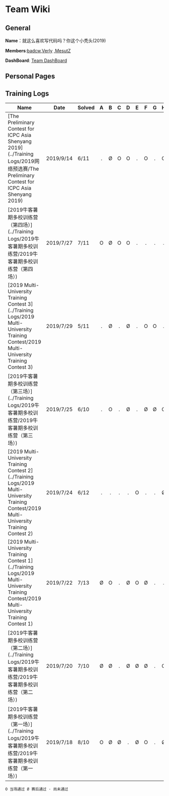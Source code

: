 
# Team Wiki

## General

**Name**：就这么喜欢写代码吗？你这个小秃头(2019)

**Members**:[badcw](https://codeforces.com/profile/badcw),[Verly](https://codeforces.com/profile/Verly) ,[MesutZ](https://codeforces.com/profile/MesutZ)

**DashBoard**: [Team DashBoard](http://www.weaselcrow.com/pro/cf/team/?h=badcw;Verly)

## Personal Pages




## Training Logs

| Name                                                         | Date      | Solved |  A   |  B   |  C   |  D   |  E   |  F   |  G   |  H   |  I   |  J   |  K   |  L   |  M   |
| ------------------------------------------------------------ | --------- | ------ | :--: | :--: | :--: | :--: | :--: | :--: | :--: | :--: | :--: | :--: | :--: | :--: | :--: |
| [The Preliminary Contest for ICPC Asia Shenyang 2019](../Training Logs/2019网络预选赛/The Preliminary Contest for ICPC Asia Shenyang 2019) | 2019/9/14 | 6/11   |  .   |  Ø   |  O   |  O   |  .   |  O   |  .   |  O   |  .   |  .   |  O   |    |    |
| [2019牛客暑期多校训练营（第四场）](../Training Logs/2019牛客暑期多校训练营/2019牛客暑期多校训练营（第四场）) | 2019/7/27 | 7/11   |  O   |  Ø   |  O   |  O   |  .   |  .   |  .   |  .   |  Ø   |  O   |  O   |      |      |
| [2019 Multi-University Training Contest 3](../Training Logs/2019 Multi-University Training Contest/2019 Multi-University Training Contest 3) | 2019/7/29 | 5/11   |  .   |  Ø   |  .   |  Ø   |  .   |  O   |  O   |  .   |  Ø   |  .   |  .   |      |      |
| [2019牛客暑期多校训练营（第三场）](../Training Logs/2019牛客暑期多校训练营/2019牛客暑期多校训练营（第三场）) | 2019/7/25 | 6/10   |  .   |  O   |  .   |  Ø   |  .   |  Ø   |  Ø   |  O   |  .   |  Ø   |      |      |      |
| [2019 Multi-University Training Contest 2](../Training Logs/2019 Multi-University Training Contest/2019 Multi-University Training Contest 2) | 2019/7/24 | 6/12   |  .   |  .   |  .   |  .   |  O   |  .   |  .   |  Ø   |  Ø   |  O   |  Ø   |  Ø   |      |
| [2019 Multi-University Training Contest 1](../Training Logs/2019 Multi-University Training Contest/2019 Multi-University Training Contest 1) | 2019/7/22 | 7/13   |  Ø   |  O   |  .   |  Ø   |  O   |  Ø   |  .   |  .   |  Ø   |  .   |  .   |  .   |  Ø   |
| [2019牛客暑期多校训练营（第二场）](../Training Logs/2019牛客暑期多校训练营/2019牛客暑期多校训练营（第二场）) | 2019/7/20 | 7/10   |  Ø   |  Ø   |  .   |  Ø   |  Ø   |  Ø   |  .   |  O   |  .   |  Ø   |      |      |      |
| [2019牛客暑期多校训练营（第一场）](../Training Logs/2019牛客暑期多校训练营/2019牛客暑期多校训练营（第一场）) | 2019/7/18 | 8/10   |  O   |  Ø   |  Ø   |  .   |  Ø   |  O   |  .   |  Ø   |  Ø   |  O   |      |      |      |

`O 当场通过 Ø 赛后通过 · 尚未通过 `

